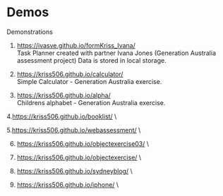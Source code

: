 # Demos
Demonstrations

1. https://ivasve.github.io/formKriss_Ivana/ \
Task Planner created with partner Ivana Jones 
(Generation Australia assessment project)
Data is stored in local storage.

2. https://kriss506.github.io/calculator/ \
Simple Calculator - Generation Australia exercise.

3. https://kriss506.github.io/alpha/ \
Childrens alphabet - Generation Australia exercise.

4.https://kriss506.github.io/booklist/  \

5.https://kriss506.github.io/webassessment/  \

6. https://kriss506.github.io/objectexercise03/ \

7. https://kriss506.github.io/objectexercise/ \

8. https://kriss506.github.io/sydneyblog/  \

9. https://kriss506.github.io/iphone/ \
